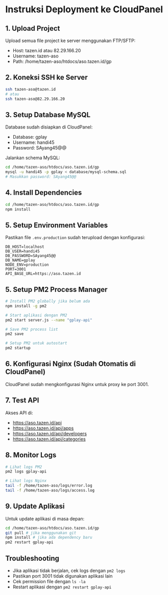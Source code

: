 # Instruksi Deployment ke CloudPanel

## 1. Upload Project
Upload semua file project ke server menggunakan FTP/SFTP:
- Host: tazen.id atau 82.29.166.20
- Username: tazen-aso
- Path: /home/tazen-aso/htdocs/aso.tazen.id/gp

## 2. Koneksi SSH ke Server
```bash
ssh tazen-aso@tazen.id
# atau
ssh tazen-aso@82.29.166.20
```

## 3. Setup Database MySQL
Database sudah disiapkan di CloudPanel:
- Database: gplay
- Username: handi45
- Password: SAyang45@@

Jalankan schema MySQL:
```bash
cd /home/tazen-aso/htdocs/aso.tazen.id/gp
mysql -u handi45 -p gplay < database/mysql-schema.sql
# Masukkan password: SAyang45@@
```

## 4. Install Dependencies
```bash
cd /home/tazen-aso/htdocs/aso.tazen.id/gp
npm install
```

## 5. Setup Environment Variables
Pastikan file `.env.production` sudah terupload dengan konfigurasi:
```
DB_HOST=localhost
DB_USER=handi45
DB_PASSWORD=SAyang45@@
DB_NAME=gplay
NODE_ENV=production
PORT=3001
API_BASE_URL=https://aso.tazen.id
```

## 5. Setup PM2 Process Manager
```bash
# Install PM2 globally jika belum ada
npm install -g pm2

# Start aplikasi dengan PM2
pm2 start server.js --name "gplay-api"

# Save PM2 process list
pm2 save

# Setup PM2 untuk autostart
pm2 startup
```

## 6. Konfigurasi Nginx (Sudah Otomatis di CloudPanel)
CloudPanel sudah mengkonfigurasi Nginx untuk proxy ke port 3001.

## 7. Test API
Akses API di:
- https://aso.tazen.id/api
- https://aso.tazen.id/api/apps
- https://aso.tazen.id/api/developers
- https://aso.tazen.id/api/categories

## 8. Monitor Logs
```bash
# Lihat logs PM2
pm2 logs gplay-api

# Lihat logs Nginx
tail -f /home/tazen-aso/logs/error.log
tail -f /home/tazen-aso/logs/access.log
```

## 9. Update Aplikasi
Untuk update aplikasi di masa depan:
```bash
cd /home/tazen-aso/htdocs/aso.tazen.id/gp
git pull # jika menggunakan git
npm install # jika ada dependency baru
pm2 restart gplay-api
```

## Troubleshooting
- Jika aplikasi tidak berjalan, cek logs dengan `pm2 logs`
- Pastikan port 3001 tidak digunakan aplikasi lain
- Cek permission file dengan `ls -la`
- Restart aplikasi dengan `pm2 restart gplay-api`